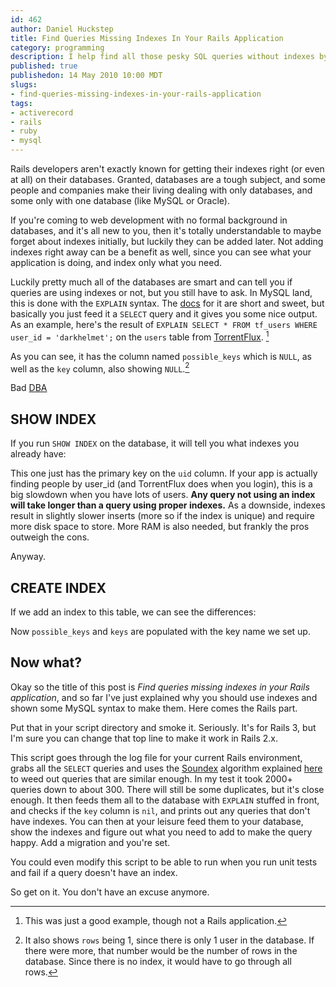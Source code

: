 ```yaml
--- 
id: 462
author: Daniel Huckstep
title: Find Queries Missing Indexes In Your Rails Application
category: programming
description: I help find all those pesky SQL queries without indexes by analyzing your log file.
published: true
publishedon: 14 May 2010 10:00 MDT
slugs: 
- find-queries-missing-indexes-in-your-rails-application
tags: 
- activerecord
- rails
- ruby
- mysql
---
```

Rails developers aren't exactly known for getting their indexes right
(or even at all) on their databases. Granted, databases are a tough
subject, and some people and companies make their living dealing with
only databases, and some only with one database (like MySQL or Oracle).

If you're coming to web development with no formal background in
databases, and it's all new to you, then it's totally understandable to
maybe forget about indexes initially, but luckily they can be added
later. Not adding indexes right away can be a benefit as well, since you
can see what your application is doing, and index only what you need.

Luckily pretty much all of the databases are smart and can tell you if
queries are using indexes or not, but you still have to ask. In MySQL
land, this is done with the `EXPLAIN` syntax. The
[docs](http://dev.mysql.com/doc/refman/5.5/en/explain.html) for it are
short and sweet, but basically you just feed it a `SELECT` query and it
gives you some nice output. As an example, here's the result of
`EXPLAIN SELECT * FROM tf_users WHERE user_id = 'darkhelmet';` on the
`users` table from [TorrentFlux](http://www.torrentflux.com/). [^1]

<script type="text/javascript" src="http://gist.github.com/397868.js?file=explain.sql">
</script>
As you can see, it has the column named `possible_keys` which is `NULL`,
as well as the `key` column, also showing `NULL`.[^2]

Bad [DBA](http://en.wikipedia.org/wiki/Database_administrator!)

## SHOW INDEX

If you run `SHOW INDEX` on the database, it will tell you what indexes
you already have:

<script type="text/javascript" src="http://gist.github.com/397868.js?file=show_lack_of_indexes.sql">
</script>
This one just has the primary key on the `uid` column. If your app is
actually finding people by user\_id (and TorrentFlux does when you
login), this is a big slowdown when you have lots of users. **Any query
not using an index will take longer than a query using proper indexes.**
As a downside, indexes result in slightly slower inserts (more so if the
index is unique) and require more disk space to store. More RAM is also
needed, but frankly the pros outweigh the cons.

Anyway.

## CREATE INDEX

If we add an index to this table, we can see the differences:

<script type="text/javascript" src="http://gist.github.com/397868.js?file=with_index.sql">
</script>
Now `possible_keys` and `keys` are populated with the key name we set
up.

## Now what?

Okay so the title of this post is *Find queries missing indexes in your
Rails application*, and so far I've just explained why you should use
indexes and shown some MySQL syntax to make them. Here comes the Rails
part.

<script type="text/javascript" src="http://gist.github.com/397868.js?file=find_bad_queries.rb">
</script>
Put that in your script directory and smoke it. Seriously. It's for
Rails 3, but I'm sure you can change that top line to make it work in
Rails 2.x.

This script goes through the log file for your current Rails
environment, grabs all the `SELECT` queries and uses the
[Soundex](http://en.wikipedia.org/wiki/Soundex) algorithm explained
[here](http://www.devarticles.com/c/a/Development-Cycles/Tame-the-Beast-by-Matching-Similar-Strings/3/)
to weed out queries that are similar enough. In my test it took 2000+
queries down to about 300. There will still be some duplicates, but it's
close enough. It then feeds them all to the database with `EXPLAIN`
stuffed in front, and checks if the `key` column is `nil`, and prints
out any queries that don't have indexes. You can then at your leisure
feed them to your database, show the indexes and figure out what you
need to add to make the query happy. Add a migration and you're set.

You could even modify this script to be able to run when you run unit
tests and fail if a query doesn't have an index.

So get on it. You don't have an excuse anymore.

[^1]: This was just a good example, though not a Rails application.

[^2]: It also shows `rows` being 1, since there is only 1 user in the
    database. If there were more, that number would be the number of
    rows in the database. Since there is no index, it would have to go
    through all rows.
